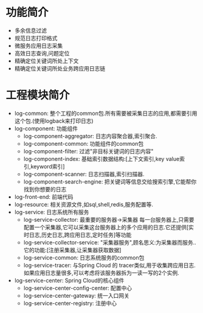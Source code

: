 # 功能简介
- 多余信息过滤
- 规范日志打印格式
- 微服务应用日志采集
- 高效日志查询,问题定位
- 精确定位关键词所处上下文
- 精确定位关键词所处业务跨应用日志链
# 工程模块简介
- log-common: 整个工程的common包.所有需要被采集日志的应用,都需要引用这个包.(使用logback来打印日志)
- log-component: 功能组件
  - log-component-aggregator: 日志内容聚合器,索引聚合.
  - log-component-common: 功能组件的common包
  - log-component-filter: 过滤"非目标关键词的日志内容"
  - log-component-index: 基础索引数据结构:[上下文索引,key value索引,keyword索引]
  - log-component-scanner: 日志扫描器,索引扫描器.
  - log-component-search-engine: 把关键词等信息交给搜索引擎,它能帮你找到你想要的日志
- log-front-end: 前端代码
- log-resource: 相关资源文件,如sql,shell,redis,服务配置等.
- log-service: 日志系统所有服务
  - log-service-collector: 最重要的服务器->采集器 每一台服务器上,只需要配置一个采集器,它可以采集这台服务器上的多个应用的日志.它还提供[实时日志,历史日志,跨应用日志,定时任务]等功能
  - log-service-collector-service: "采集器服务",顾名思义:为采集器而服务..它的功能:[注册采集器,让采集器获取数据]
  - log-service-common: 日志系统服务的common包
  - log-service-tracer: 与Spring Cloud 的 tracer类似,用于收集跨应用日志.如果应用日志量很多,可以考虑将该服务器拆为一读一写的2个实例.
- log-service-center: Spring Cloud的核心组件
  - log-service-center-config-center: 配置中心
  - log-service-center-gateway: 统一入口网关
  - log-service-center-registry: 注册中心
